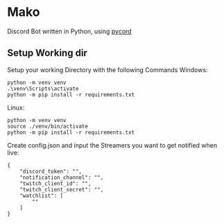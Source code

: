 # Mako

Discord Bot written in Python, using [pycord](https://github.com/Pycord-Development/pycord)

## Setup Working dir

Setup your working Directory with the following Commands
Windows:

```commandline
python -m venv venv
.\venv\Scripts\activate 
python -m pip install -r requirements.txt
```

Linux:

```commandline
python -m venv venv
source ./venv/bin/activate
python -m pip install -r requirements.txt
```

Create config.json and input the Streamers you want to get notified when live:

```
{
    "discord_token": "",
    "notification_channel": "",
    "twitch_client_id": "",
    "twitch_client_secret": "",
    "watchlist": [
        ""
    ]
}
```
